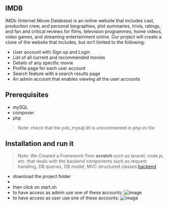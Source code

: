 ## IMDB
IMDb (Internet Movie Database) is an online website that includes cast, production crew, and
personal biographies, plot summaries, trivia, ratings, and fan and critical reviews for films,
television programmes, home videos, video games, and streaming entertainment online. Our
project will create a clone of the website that includes, but isn’t limited to the following:
- User account with Sign up and Login
- List of all current and recommended movies
- Details of any specific movie
- Profile page for each user account
- Search feature with a search results page
- An admin account that enables viewing all the user accounts

## Prerequisites

- mySQL
- composer
- php 
> Note: check that the pdo_mysql.dll is uncommented in php.ini file


## Installation and run it

>Note: We Created a Framework from **scratch** such as laravel, node.js, etc. that deals with the backend components such as request handling, DB queries, DB model, MVC structured classes [backend](https://github.com/RemonEmad93/Jetflix/tree/main/backend)
  - download the project folder
  - 
  - then click on start.sh
  - to have access as admin use one of these accounts:
  ![image](https://user-images.githubusercontent.com/68864945/174668780-a56645a4-39d3-4773-b963-7347dd230588.png)
  - to have access as user use one of these accounts:
  ![image](https://user-images.githubusercontent.com/68864945/174668869-230c11e0-7d49-49e4-a254-2658e82565e0.png)
